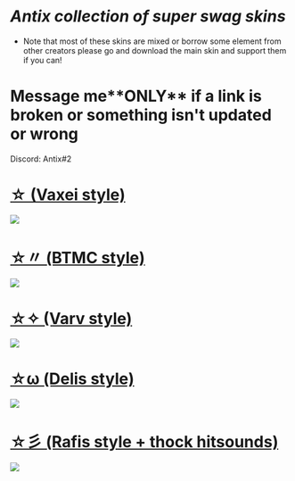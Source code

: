 # *Antix collection of super swag skins*
* Note that most of these skins are mixed or borrow some element from other creators please go and download the main skin and support them if you can!
# Message me**__ONLY__** if a link is broken or something isn't updated or wrong 
Discord: Antix#2

# [☆ (Vaxei style)](https://antix.s-ul.eu/uOU1pwNTc) 
![](https://osu.ppy.sh/ss/17017303/7fed)

# [☆〃 (BTMC style)](https://antix.s-ul.eu/aEpzwrGy) 
![](https://osu.ppy.sh/ss/17017336/f061)

# [☆✧ (Varv style)](https://antix.s-ul.eu/eUDfQkag) 
![](https://osu.ppy.sh/ss/17017358/3e89)

# [☆ω (Delis style)](https://antix.s-ul.eu/BN9yY7fx)
![](https://osu.ppy.sh/ss/17017372/aed4)

# [☆彡 (Rafis style + thock hitsounds)](https://antix.s-ul.eu/t1MbQsqP)
![](https://osu.ppy.sh/ss/17017378/660d)
